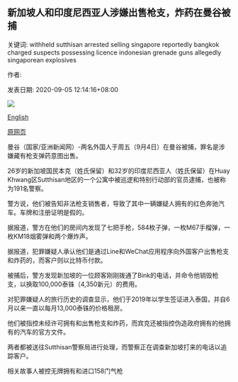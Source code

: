 ## 新加坡人和印度尼西亚人涉嫌出售枪支，炸药在曼谷被捕

关键词: withheld sutthisan arrested selling singapore reportedly bangkok charged suspects possessing licence indonesian grenade guns allegedly singaporean explosives

作者: 

发表日期: 2020-09-05 12:14:16+08:00

![](https://www.straitstimes.com/sites/default/files/styles/x_large/public/articles/2020/09/05/nz_guns_050981.jpg?itok=BlFAw0Ff)

[English](Singaporean%20and%20Indonesian%20arrested%20in%20Bangkok%20for%20allegedly%20selling%20guns%2C%20explosives.md)

[原网页](https://www.straitstimes.com/asia/se-asia/indonesian-singaporean-men-arrested-for-allegedly-selling-guns-explosives)

曼谷（国家/亚洲新闻网）-两名外国人于周五（9月4日）在曼谷被捕，罪名是涉嫌藏有枪支弹药意图出售。

26岁的新加坡国民本克（姓氏保留）和32岁的印度尼西亚人（姓氏保留）在Huay Khwang区Sutthisan地区的一个公寓中被巡逻和特别行动部的官员逮捕，也被称为191名警察。

警方说，他们被告知非法枪支销售者，导致了其中一辆嫌疑人拥有的红色奔驰汽车。车牌和注册证明是假的。

据报道，警方在他们的房间内发现了七把手枪，584枚子弹，一枚M67手榴弹，一枚KM18烟雾弹和两个爆炸声。

据报道，犯罪嫌疑人承认他们是通过Line和WeChat应用程序向外国客户出售枪支和炸药的，而客户则以比特币付款。

被捕后，警方发现新加坡的一位顾客刚刚拨通了Bink的电话，并命令他销毁枪支，以换取100,000泰铢（4,350新元）的费用。

对犯罪嫌疑人的旅行历史的调查显示，他们于2019年以学生签证进入泰国，并自6月以来一直以每月13,000泰铢的价格租房。

他们被指控未经许可拥有和出售枪支和炸药，而宾克还被指控伪造政府拥有的他拥有的汽车的官方文件。

两者都被送往Sutthisan警察局进行处理，而警察正在调查新加坡打来的电话以追踪客户。

相关故事人被控无牌拥有和进口158门气枪